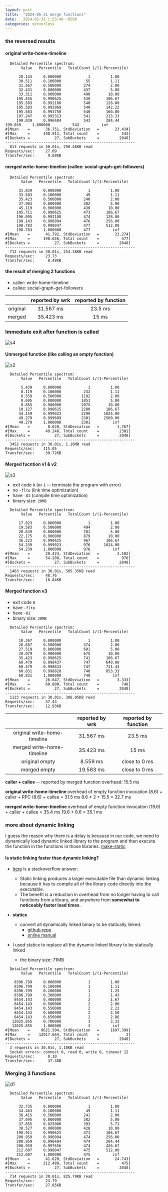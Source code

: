 ```yaml
---
layout: post
title:  "2024-05-31 merge functions"
date:   2024-05-31 1:53:49 -0500
categories: serverless
---
```


### the reversed results

#### original write-home-timeline

```
  Detailed Percentile spectrum:
       Value   Percentile   TotalCount 1/(1-Percentile)

      28.143     0.000000            1         1.00
      30.511     0.100000           55         1.11
      31.567     0.500000          274         2.00
      32.431     0.800000          437         5.00
      33.311     0.900000          490        10.00
     195.455     0.990625          538       106.67
     195.583     0.992188          540       128.00
     195.583     0.992969          540       142.22
     195.583     0.993750          540       160.00
     197.247     0.995313          541       213.33
     199.039     0.996484          543       284.44                                                                    199.039     1.000000          543          inf
#[Mean    =       36.751, StdDeviation   =       23.434]
#[Max     =      198.912, Total count    =          543]
#[Buckets =           27, SubBuckets     =         2048]
----------------------------------------------------------
  813 requests in 30.01s, 290.46KB read
Requests/sec:     27.09
Transfer/sec:      9.68KB
```

#### merged write-home-timeline (callee: social-graph-get-followers)

```
  Detailed Percentile spectrum:
       Value   Percentile   TotalCount 1/(1-Percentile)

      31.839     0.000000            1         1.00
      33.503     0.100000           49         1.11
      35.423     0.500000          240         2.00
      37.983     0.800000          382         5.00
      45.119     0.900000          430        10.00
     195.711     0.990625          473       106.67
     196.095     0.992188          474       128.00
     198.143     0.996094          476       256.00
     198.783     0.998047          477       512.00
     198.783     1.000000          477          inf
#[Mean    =       41.792, StdDeviation   =       23.274]
#[Max     =      198.656, Total count    =          477]
#[Buckets =           27, SubBuckets     =         2048]
----------------------------------------------------------
  712 requests in 30.01s, 254.38KB read
Requests/sec:     23.73
Transfer/sec:      8.48KB
```

#### the result of merging 2 functions
- caller: write-home-timeline
- callee: social-graph-get-followers

| | reported by wrk | reported by function |
|:---: | :---: | :---: |
| original | 31.567 ms | 23.5 ms |
| merged | 35.423 ms | 15 ms |

### Immediate exit after function is called

![s4](/assets/2024-05-31/s4.png)

#### Unmerged function (like calling an empty function)

![s2](/assets/2024-05-31/s2.png)

```
  Detailed Percentile spectrum:
       Value   Percentile   TotalCount 1/(1-Percentile)

       5.439     0.000000            1         1.00
       8.119     0.100000          232         1.11
       8.559     0.500000         1192         2.00
       8.695     0.800000         1851         5.00
       8.855     0.900000         2075        10.00
      10.127     0.990625         2280       106.67
      44.159     0.999023         2299      1024.00
      49.279     0.999609         2301      2560.00
      49.279     1.000000         2301          inf
#[Mean    =        8.620, StdDeviation   =        1.767]
#[Max     =       49.248, Total count    =         2301]
#[Buckets =           27, SubBuckets     =         2048]
----------------------------------------------------------
  3452 requests in 30.01s, 1.16MB read
Requests/sec:    115.05
Transfer/sec:     39.72KB
```

#### Merged fucntion v1 & v2

![s3](/assets/2024-05-31/s3.png)

- exit code `0` (or `1` -- terminate the program with error)
- no `-flto` (link time optimization)
- have `-O2` (compile time optimization)
- binary size: `20MB`

```
  Detailed Percentile spectrum:
       Value   Percentile   TotalCount 1/(1-Percentile)

      17.823     0.000000            1         1.00
      19.583     0.500000          494         2.00
      20.639     0.800000          781         5.00
      22.175     0.900000          879        10.00
      36.223     0.990625          967       106.67
      54.239     0.999023          976      1024.00
      54.239     1.000000          976          inf
#[Mean    =       20.424, StdDeviation   =        3.502]
#[Max     =       54.208, Total count    =          976]
#[Buckets =           27, SubBuckets     =         2048]
----------------------------------------------------------
  1463 requests in 30.01s, 505.35KB read
Requests/sec:     48.76
Transfer/sec:     16.84KB
```

#### Merged function v3

- exit code `0`
- have `-flto`
- have `-O2`
- binary size: `20MB`

```
  Detailed Percentile spectrum:
       Value   Percentile   TotalCount 1/(1-Percentile)

      18.367     0.000000            1         1.00
      26.687     0.500000          374         2.00
      27.519     0.800000          601         5.00
      28.079     0.900000          675        10.00
      35.423     0.990625          741       106.67
      60.479     0.998437          747       640.00
      60.479     0.998633          747       731.43
      60.831     0.998828          748       853.33
      60.831     1.000000          748          inf
#[Mean    =       26.647, StdDeviation   =        3.333]
#[Max     =       60.800, Total count    =          748]
#[Buckets =           27, SubBuckets     =         2048]
----------------------------------------------------------
  1123 requests in 30.01s, 388.05KB read
Requests/sec:     37.43
Transfer/sec:     12.93KB
```

| | reported by wrk | reported by function |
|:---: | :---: | :---: |
| original write-home-timeline | 31.567 ms | 23.5 ms |
| merged write-home-timeline | 35.423 ms | 15 ms |
| original empty | 8.559 ms | close to 0 ms |
| merged empty | 19.583 ms | close to 0 ms |

<strong>caller + callee </strong> -- reported by merged function
overhead: 15.5 ms

<strong>original write-home-timeline </strong> 
overhead of empty function invocation (8.6) + caller + RPC (8.6) + callee = 31.5 ms
8.6 * 2 + 15.5 = 32.7 ms

<strong>merged write-home-timeline </strong>
overhead of empty function invocation (19.6) + caller + callee = 35.4 ms
19.6 + 8.6 = 35.1 ms

### more about dynamic linking 
I guess the reason why there is a delay is because in our code, we need to dynamically load dynamic linked library to the program and then execute the function in the functions in those libraries. 
[make-static](https://www.ucc.asn.au/~dagobah/things/make-static.html)

#### Is static linking faster than dynamic linking?
- [here](https://stackoverflow.com/questions/4667882/is-a-statically-linked-executable-faster-than-a-dynamically-linked-executable) is a stackoverflow answer:
  + Static linking produces a larger executable file than dynamic linking because it has to compile all of the library code directly into the executable. 
  + The benefit is a reduction in overhead from no longer having to call functions from a library, and anywhere from <strong>somewhat to noticeably faster load times</strong>.

- <strong>staticx</strong>
  + convert all dynamically linked binary to be statically linked.
    * [github repo](https://github.com/JonathonReinhart/staticx)
    * [online manual](https://staticx.readthedocs.io/en/latest/index.html)

- I used staticx to replace all the dynamic linked library to be statically linked
  + the binary size: 71MB

```
  Detailed Percentile spectrum:
       Value   Percentile   TotalCount 1/(1-Percentile)

    8396.799     0.000000            1         1.00
    8396.799     0.100000            1         1.11
    8396.799     0.200000            1         1.25
    8396.799     0.300000            1         1.43
    8454.143     0.400000            2         1.67
    8454.143     0.500000            2         2.00
    8454.143     0.550000            2         2.22
    8454.143     0.600000            2         2.50
    8454.143     0.650000            2         2.86
   12025.855     0.700000            3         3.33
   12025.855     1.000000            3          inf
#[Mean    =     9621.504, StdDeviation   =     1697.399]
#[Max     =    12017.664, Total count    =            3]
#[Buckets =           27, SubBuckets     =         2048]
----------------------------------------------------------
  3 requests in 30.01s, 1.10KB read
  Socket errors: connect 0, read 0, write 0, timeout 12
Requests/sec:      0.10
Transfer/sec:      37.38B
```

### Merging 3 functions

![d1](/assets/2024-05-31/d1.png)

```
  Detailed Percentile spectrum:
       Value   Percentile   TotalCount 1/(1-Percentile)

      32.735     0.000000            1         1.00
      34.463     0.100000           49         1.11
      36.415     0.500000          241         2.00
      37.695     0.800000          382         5.00
      37.855     0.825000          393         5.71
      38.527     0.900000          428        10.00 
     198.911     0.990625          471       106.67
     200.959     0.996094          474       256.00
     200.959     0.996484          474       284.44
     200.959     0.997656          474       426.67
     212.607     0.998047          475       512.00
     212.607     1.000000          475          inf
#[Mean    =       41.620, StdDeviation   =       24.743]
#[Max     =      212.480, Total count    =          475]
#[Buckets =           27, SubBuckets     =         2048]
----------------------------------------------------------
  714 requests in 30.01s, 835.79KB read
Requests/sec:     23.79
Transfer/sec:     27.85KB
```
